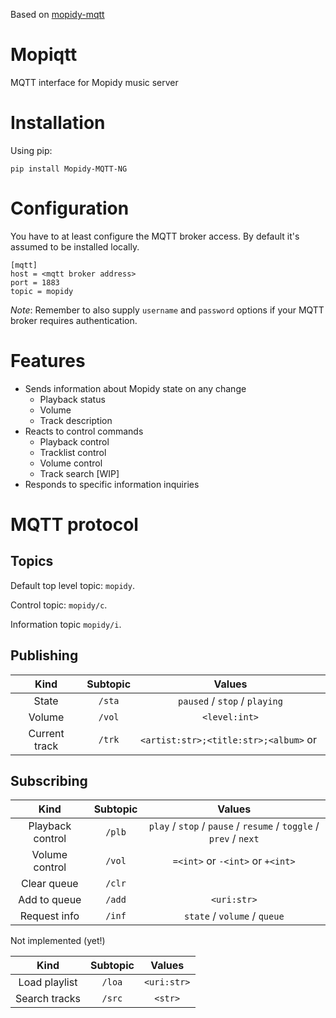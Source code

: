 Based on [mopidy-mqtt](https://github.com/odiroot/mopidy-mqtt)

# Mopiqtt
 MQTT interface for Mopidy music server


# Installation

Using pip:
```
pip install Mopidy-MQTT-NG
```

# Configuration

You have to at least configure the MQTT broker access.
By default it's assumed to be installed locally.

```
[mqtt]
host = <mqtt broker address>
port = 1883
topic = mopidy
```

*Note*: Remember to also supply `username` and `password` options if your
MQTT broker requires authentication.

# Features

* Sends information about Mopidy state on any change
    - Playback status
    - Volume
    - Track description
* Reacts to control commands
    - Playback control
    - Tracklist control
    - Volume control
    - Track search [WIP]
* Responds to specific information inquiries

# MQTT protocol

## Topics

Default top level topic: `mopidy`.

Control topic: `mopidy/c`.

Information topic `mopidy/i`.

## Publishing

|      Kind     |  Subtopic |                  Values                   |
|:-------------:|:---------:|:-----------------------------------------:|
| State         |   `/sta`  | `paused` / `stop` / `playing`             |
| Volume        |   `/vol`  |               `<level:int>`               |
| Current track |   `/trk`  | `<artist:str>;<title:str>;<album>` or ` ` |

## Subscribing

|       Kind       | Subtopic |                               Values                              |
|:----------------:|:--------:|:-----------------------------------------------------------------:|
| Playback control | `/plb`   | `play` / `stop` / `pause` / `resume` / `toggle` / `prev` / `next` |
| Volume control   | `/vol`   | `=<int>` or `-<int>` or `+<int>`                                  |
| Clear queue      | `/clr`   | ` `                                                               |
| Add to queue     | `/add`   | `<uri:str>`                                                       |
| Request info     | `/inf`   | `state` / `volume` / `queue`                                  |

Not implemented (yet!) 

|       Kind       | Subtopic |                               Values                              |
|:----------------:|:--------:|:-----------------------------------------------------------------:|
| Load playlist    | `/loa`   | `<uri:str>`                                                       |
| Search tracks    | `/src`   | `<str>`                                                           |
